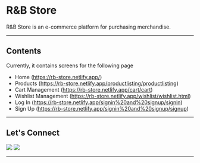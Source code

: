
# R&B Store

R&B Store is an e-commerce platform for purchasing merchandise.

</div>

---


## Contents

Currently, it contains screens for the following page
- Home (https://rb-store.netlify.app/)
- Products (https://rb-store.netlify.app/productlisting/productlisting)
- Cart Management (https://rb-store.netlify.app/cart/cart)
- Wishlist Management (https://rb-store.netlify.app/wishlist/wishlist.html)
- Log In (https://rb-store.netlify.app/signin%20and%20signup/signin)
- Sign Up (https://rb-store.netlify.app/signin%20and%20signup/signup)

---

##  Let's Connect

<a href="https://twitter.com/web_AshishSethi"><img src="https://img.shields.io/badge/Twitter-1DA1F2?style=for-the-badge&logo=twitter&logoColor=white"/></a>
<a href="https://linkedin.com/in/aashishsethii01"><img src="https://img.shields.io/badge/LinkedIn-0077B5?style=for-the-badge&logo=linkedin&logoColor=white"/></a>

---
